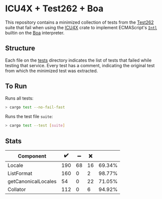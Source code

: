 # ICU4X + Test262 + Boa

This repository contains a minimized collection of tests from the [Test262](https://github.com/tc39/test262)
suite that fail when using the [ICU4X](https://github.com/unicode-org/icu4x) crate to implement
ECMAScript's [`Intl`](https://tc39.es/ecma402/#intl-object) builtin on the [Boa](https://github.com/boa-dev/boa) interpreter.

## Structure

Each file on the [tests](./tests) directory indicates the list of tests that failed while testing that service.
Every test has a comment, indicating the original test from which the minimized test was extracted.

## To Run

Runs all tests:

```bash
> cargo test --no-fail-fast
```

Runs the test file `suite`:

```bash
> cargo test --test [suite]
```

## Stats

| Component             | ✔️   	| ➖    | ❌    |           |
| -                  	| -     | -     | -     | -     	|
| Locale              	| 190 	| 68 	| 16 	| 69.34% 	|
| ListFormat          	| 160 	| 0  	| 2  	| 98.77%  	|
| getCanonicalLocales 	| 54  	| 0  	| 22 	| 71.05% 	|
| Collator              | 112   | 0     | 6     | 94.92%    |
